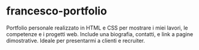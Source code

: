 # francesco-portfolio
Portfolio personale realizzato in HTML e CSS per mostrare i miei lavori, le competenze e i progetti web. Include una biografia, contatti, e link a pagine dimostrative. Ideale per presentarmi a clienti e recruiter.

